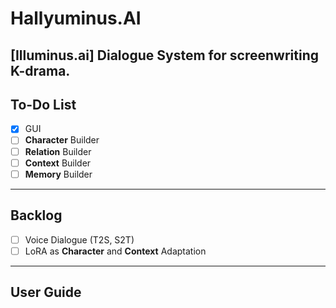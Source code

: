# Hallyuminus.AI

[Illuminus.ai] Dialogue System for screenwriting K-drama.
--------------------------
## To-Do List

- [x] GUI
- [ ] **Character** Builder
- [ ] **Relation** Builder
- [ ] **Context** Builder
- [ ] **Memory** Builder
--------------------------
## Backlog

- [ ] Voice Dialogue (T2S, S2T)
- [ ] LoRA as **Character** and **Context** Adaptation
--------------------------
## User Guide



